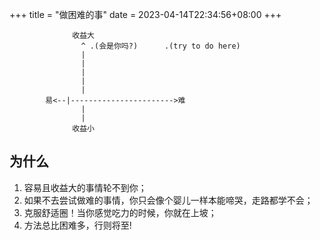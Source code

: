 +++
title = "做困难的事"
date = 2023-04-14T22:34:56+08:00
+++

```
              收益大
                ^ .(会是你吗?)      .(try to do here)
                |
                |
                |
                |
                |
        易<--|----------------------->难
                |
                |
              收益小
```

## 为什么

1. 容易且收益大的事情轮不到你；
2. 如果不去尝试做难的事情，你只会像个婴儿一样本能啼哭，走路都学不会；
3. 克服舒适圈！当你感觉吃力的时候，你就在上坡；
4. 方法总比困难多，行则将至!
